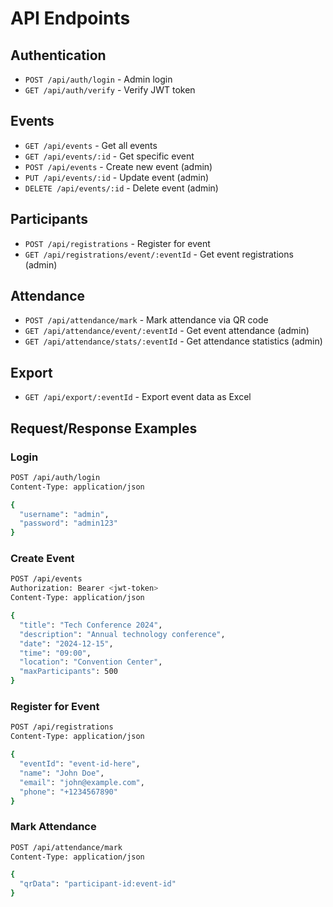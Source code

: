 # API Endpoints

## Authentication

- `POST /api/auth/login` - Admin login
- `GET /api/auth/verify` - Verify JWT token

## Events

- `GET /api/events` - Get all events
- `GET /api/events/:id` - Get specific event
- `POST /api/events` - Create new event (admin)
- `PUT /api/events/:id` - Update event (admin)
- `DELETE /api/events/:id` - Delete event (admin)

## Participants

- `POST /api/registrations` - Register for event
- `GET /api/registrations/event/:eventId` - Get event registrations (admin)

## Attendance

- `POST /api/attendance/mark` - Mark attendance via QR code
- `GET /api/attendance/event/:eventId` - Get event attendance (admin)
- `GET /api/attendance/stats/:eventId` - Get attendance statistics (admin)

## Export

- `GET /api/export/:eventId` - Export event data as Excel

## Request/Response Examples

### Login
```bash
POST /api/auth/login
Content-Type: application/json

{
  "username": "admin",
  "password": "admin123"
}
```

### Create Event
```bash
POST /api/events
Authorization: Bearer <jwt-token>
Content-Type: application/json

{
  "title": "Tech Conference 2024",
  "description": "Annual technology conference",
  "date": "2024-12-15",
  "time": "09:00",
  "location": "Convention Center",
  "maxParticipants": 500
}
```

### Register for Event
```bash
POST /api/registrations
Content-Type: application/json

{
  "eventId": "event-id-here",
  "name": "John Doe",
  "email": "john@example.com",
  "phone": "+1234567890"
}
```

### Mark Attendance
```bash
POST /api/attendance/mark
Content-Type: application/json

{
  "qrData": "participant-id:event-id"
}
```
